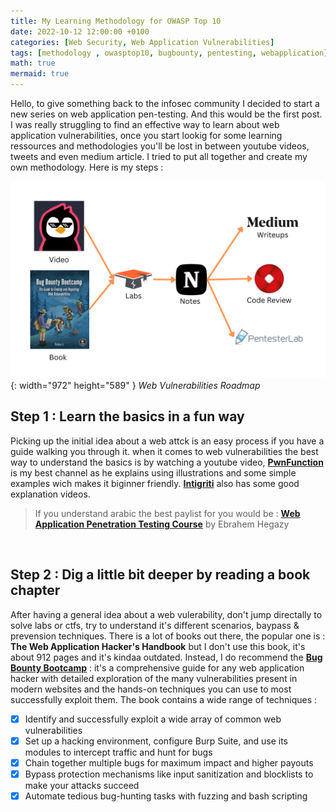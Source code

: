 ```yaml
---
title: My Learning Methodology for OWASP Top 10
date: 2022-10-12 12:00:00 +0100
categories: [Web Security, Web Application Vulnerabilities]
tags: [methodology , owasptop10, bugbounty, pentesting, webapplication]     # TAG names should always be lowercase
math: true
mermaid: true
---
```

Hello, to give something back to the infosec community  I decided to start a new series on web application pen-testing. And this would be the first post.
I was really struggling to find an effective way to learn about web application vulnerabilities, once you start lookig for some learning ressources and methodologies you'll be lost in between youtube videos, tweets and even medium article. I tried to put all together and create my own methodology. Here is my steps :

![Desktop View](/assets/img/web-roadmap.png){: width="972" height="589" }
_Web Vulnerabilities Roadmap_
<br>
## Step 1 : Learn the basics in a fun way
Picking up the initial idea about a web attck is an easy process if you have a guide walking you through it. when it comes to web vulnerabilities the best way to understand the basics is by watching a youtube video, [**PwnFunction**](https://youtube.com/playlist?list=PLI_rLWXMqpSl_TqX9bbisW-d7tDqcVvOJ) is my best channel as he explains using illustrations and some simple examples wich makes it biginner friendly. [**Intigriti**](https://www.youtube.com/c/intigriti/featured) also has some good explanation videos.
<br>
> If you understand arabic the best paylist for you would be : [**Web Application Penetration Testing Course**](https://youtube.com/playlist?list=PLv7cogHXoVhXvHPzIl1dWtBiYUAL8baHj) by Ebrahem Hegazy
<br>

## Step 2 : Dig a little bit deeper by reading a book chapter
After having a general idea about a web vulerability, don't jump directally to solve labs or ctfs, try to understand it's different scenarios, baypass & prevension techniques. There is a lot of books out there, the popular one is : **The Web Application Hacker's Handbook** but I don't use this book, it's about 912 pages and it's kindaa outdated. Instead, I do recommend the [**Bug Bounty Bootcamp**](https://nostarch.com/bug-bounty-bootcamp) : it's a comprehensive guide for any web application hacker with detailed exploration of the many vulnerabilities present in modern websites and the hands-on techniques you can use to most successfully exploit them.
The book contains a wide range of techniques :
- [x] Identify and successfully exploit a wide array of common web vulnerabilities
- [x] Set up a hacking environment, configure Burp Suite, and use its modules to intercept traffic and hunt for bugs
- [x] Chain together multiple bugs for maximum impact and higher payouts
- [x] Bypass protection mechanisms like input sanitization and blocklists to make your attacks succeed
- [x] Automate tedious bug-hunting tasks with fuzzing and bash scripting